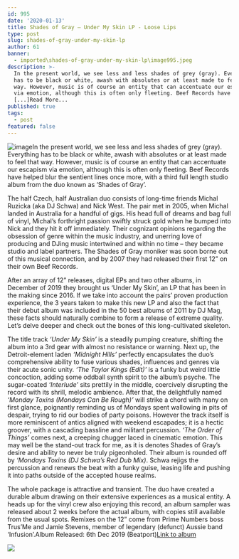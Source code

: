 ```yaml
---
id: 995
date: '2020-01-13'
title: Shades of Gray – Under My Skin LP - Loose Lips
type: post
slug: shades-of-gray-under-my-skin-lp
author: 61
banner:
  - imported\shades-of-gray-under-my-skin-lp\image995.jpeg
description: >-
  In the present world, we see less and less shades of grey (gray). Everything
  has to be black or white, awash with absolutes or at least made to feel that
  way. However, music is of course an entity that can accentuate our escapism
  via emotion, although this is often only fleeting. Beef Records have helped
  [...]Read More...
published: true
tags:
  - post
featured: false
---
```

![image](../imported\shades-of-gray-under-my-skin-lp\image995.jpeg)In the present world, we see less and less shades of grey (gray). Everything has to be black or white, awash with absolutes or at least made to feel that way. However, music is of course an entity that can accentuate our escapism via emotion, although this is often only fleeting. Beef Records have helped blur the sentient lines once more, with a third full length studio album from the duo known as ‘Shades of Gray’.

The half Czech, half Australian duo consists of long-time friends Michal Ruzicka (aka DJ Schwa) and Nick West. The pair met in 2005, when Michal landed in Australia for a handful of gigs. His head full of dreams and bag full of vinyl, Michal’s forthright passion swiftly struck gold when he bumped into Nick and they hit it off immediately. Their cognizant opinions regarding the obsession of genre within the music industry, and unerring love of producing and DJing music intertwined and within no time – they became studio and label partners. The Shades of Gray moniker was soon borne out of this musical connection, and by 2007 they had released their first 12” on their own Beef Records.

After an array of 12” releases, digital EPs and two other albums, in December of 2019 they brought us ‘Under My Skin’, an LP that has been in the making since 2016. If we take into account the pairs’ proven production experience, the 3 years taken to make this new LP and also the fact that their debut album was included in the 50 best albums of 2011 by DJ Mag, these facts should naturally combine to form a release of extreme quality. Let’s delve deeper and check out the bones of this long-cultivated skeleton.

The title track _‘Under My Skin’_ is a steadily pumping creature, shifting the album into a 3rd gear with almost no resistance or warning. Next up, the Detroit-element laden _‘Midnight Hills’_ perfectly encapsulates the duo’s comprehensive ability to fuse various shades, influences and genres via their acute sonic unity. _‘The Taylor Kings (Edit)’_ is a funky but weird little concoction, adding some oddball synth spirit to the album’s psyche. The sugar-coated _‘Interlude’_ sits prettily in the middle, coercively disrupting the record with its shrill, melodic ambience. After that, the delightfully named _‘Monday Toxins (Mondays Can Be Rough)’_ will strike a chord with many on first glance, poignantly reminding us of Mondays spent wallowing in pits of despair, trying to rid our bodies of party poisons. However the track itself is more reminiscent of antics aligned with weekend escapades; it is a hectic groover, with a cascading bassline and militant percussion. _‘The Order of Things’_ comes next, a creeping chugger laced in cinematic emotion. This may well be the stand-out track for me, as it is denotes Shades of Gray’s desire and ability to never be truly pigeonholed. Their album is rounded off by _‘Mondays Toxins (DJ Schwa’s Red Dub Mix)_. Schwa rejigs the percussion and renews the beat with a funky guise, leasing life and pushing it into paths outside of the accepted house realms. 

The whole package is attractive and transient. The duo have created a durable album drawing on their extensive experiences as a musical entity. A heads up for the vinyl crew also enjoying this record, an album sampler was released about 2 weeks before the actual album, with copies still available from the usual spots. Remixes on the 12” come from Prime Numbers boss Trus’Me and Jamie Stevens, member of legendary (defunct) Aussie band ‘Infusion’.Album Released: 6th Dec 2019 (Beatport)[Link to album](http://smarturl.it/sogumslp?fbclid=IwAR1igHYuk_XtnaGIA_eOuLI5txzHDjlFB9lY9q48-tI1CHToxUE5CITtApQ)

![](/wp-content/uploads/live/img/wysiwyg/5e1b15fe32cf7.jpg)
